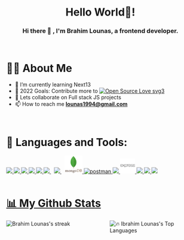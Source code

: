 <h1 align="center">Hello World👋!</h1>
<h3 align="center">Hi there 🙋‍ , I'm Brahim Lounas, a frontend developer.</h3>




</br>


# 🙋‍♂️ About Me

- 🌱 I’m currently learning Next13
- 👯 2022 Goals: Contribute more to [![Open Source Love svg3](https://badges.frapsoft.com/os/v3/open-source.svg?v=103)](https://github.com/ellerbrock/open-source-badges/)
- 💞️ Lets collaborate on Full stack JS projects
- 📫 How to reach me **lounas1994@gmail.com**

<br />

# 🚀 Languages and Tools:

<p align="left"> 
    <a href="https://reactjs.org/" target="_blank"> <img src="https://img.icons8.com/color/48/000000/react-native.png"/> </a>
    <a href="https://developer.mozilla.org/en-US/docs/Web/JavaScript" target="_blank"> <img src="https://img.icons8.com/color/48/000000/javascript.png"/> </a> 
    <a href="https://www.w3.org/html/" target="_blank"> <img src="https://img.icons8.com/color/48/000000/html-5.png"/> </a> 
    <a href="https://www.w3schools.com/css/" target="_blank"> <img src="https://img.icons8.com/color/48/000000/css3.png"/> </a> 
    <a href="https://getbootstrap.com" target="_blank"> <img src="https://img.icons8.com/color/48/000000/bootstrap.png"/> </a> 
    <a style="padding-right:8px;" href="https://nodejs.org" target="_blank"> <img src="https://img.icons8.com/color/48/000000/nodejs.png"/> </a> 
    <a style="padding-right:8px;" href="https://www.mysql.com/" target="_blank"> <img src="https://img.icons8.com/fluent/50/000000/mysql-logo.png"/> </a>
    <a href="https://www.mongodb.com/" target="_blank"> <img src="https://raw.githubusercontent.com/devicons/devicon/master/icons/mongodb/mongodb-original-wordmark.svg" alt="mongodb" width="48" height="48"/> </a> 
    <a href="https://postman.com" target="_blank"> <img src="https://www.vectorlogo.zone/logos/getpostman/getpostman-icon.svg" alt="postman" width="45" height="45"/> </a>   
    <a href="https://git-scm.com/" target="_blank"> <img src="https://img.icons8.com/color/48/000000/git.png"/> </a> 
    <a href="https://expressjs.com" target="_blank"> <img src="https://raw.githubusercontent.com/devicons/devicon/master/icons/express/express-original-wordmark.svg" alt="express" width="40" height="40"/> </a>
    <a href= "https://jquery.com/"><img src = "https://img.icons8.com/ios-filled/50/000000/jquery.png"/>
    <a href = "https://www.dockwidth="50%"er.com/"><img src="https://img.icons8.com/color/48/000000/docker.png"/>
    <a href = "https://www.linux.org/"><img src="https://img.icons8.com/color/48/000000/linux.png"/>
     

<br />
<br />
 
# 📊 My Github Stats

<div>
<img align="left" width="55%" title="🔥 Get streak stats for your profile at git.io/streak-stats" alt="Brahim Lounas's streak" src="https://github-readme-streak-stats.herokuapp.com/?user=lounasbrahim&theme=black-ice&hide_border=true&stroke=0000&background=060A0CD0"/><img  width="40%" align="left" alt="🔥 Ibrahim Lounas's Top Languages" src="https://github-readme-stats.vercel.app/api/top-langs/?username=lounasbrahim&private=true&langs_count=10&layout=compact&theme=react&hide_border=true&bg_color=0D1117" />
</div>
      


